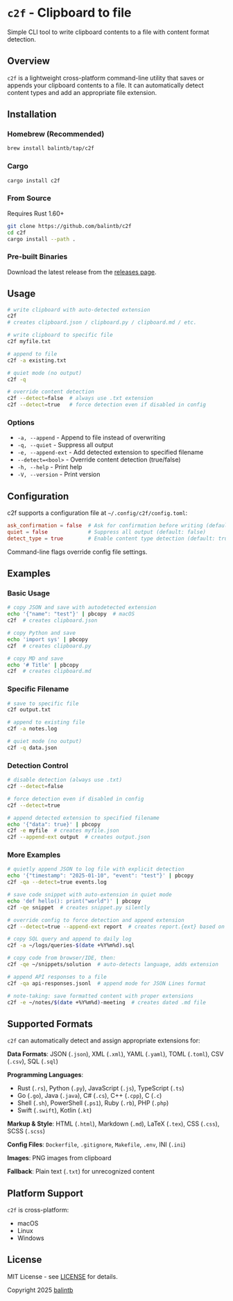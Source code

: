 # `c2f` - Clipboard to file

Simple CLI tool to write clipboard contents to a file with content format detection.

## Overview

`c2f` is a lightweight cross-platform command-line utility that saves or appends your clipboard contents to a file. It can automatically detect content types and add an appropriate file extension.

## Installation

### Homebrew (Recommended)

```bash
brew install balintb/tap/c2f
```

### Cargo

```bash
cargo install c2f
```

### From Source

Requires Rust 1.60+

```bash
git clone https://github.com/balintb/c2f
cd c2f
cargo install --path .
```

### Pre-built Binaries

Download the latest release from the [releases page](https://github.com/balintb/c2f/releases).

## Usage

```bash
# write clipboard with auto-detected extension
c2f
# creates clipboard.json / clipboard.py / clipboard.md / etc.

# write clipboard to specific file
c2f myfile.txt

# append to file
c2f -a existing.txt

# quiet mode (no output)
c2f -q

# override content detection
c2f --detect=false  # always use .txt extension
c2f --detect=true   # force detection even if disabled in config
```

### Options

- `-a, --append` - Append to file instead of overwriting
- `-q, --quiet` - Suppress all output
- `-e, --append-ext` - Add detected extension to specified filename
- `--detect=<bool>` - Override content detection (true/false)
- `-h, --help` - Print help
- `-V, --version` - Print version

## Configuration

c2f supports a configuration file at `~/.config/c2f/config.toml`:

```toml
ask_confirmation = false  # Ask for confirmation before writing (default: false)
quiet = false             # Suppress all output (default: false)
detect_type = true        # Enable content type detection (default: true)
```

Command-line flags override config file settings.

## Examples

### Basic Usage

```bash
# copy JSON and save with autodetected extension
echo '{"name": "test"}' | pbcopy  # macOS
c2f  # creates clipboard.json

# copy Python and save
echo 'import sys' | pbcopy
c2f  # creates clipboard.py

# copy MD and save
echo '# Title' | pbcopy
c2f  # creates clipboard.md
```

### Specific Filename

```bash
# save to specific file
c2f output.txt

# append to existing file
c2f -a notes.log

# quiet mode (no output)
c2f -q data.json
```

### Detection Control

```bash
# disable detection (always use .txt)
c2f --detect=false

# force detection even if disabled in config
c2f --detect=true

# append detected extension to specified filename
echo '{"data": true}' | pbcopy
c2f -e myfile  # creates myfile.json
c2f --append-ext output  # creates output.json
```

### More Examples

```bash
# quietly append JSON to log file with explicit detection
echo '{"timestamp": "2025-01-10", "event": "test"}' | pbcopy
c2f -qa --detect=true events.log

# save code snippet with auto-extension in quiet mode
echo 'def hello(): print("world")' | pbcopy
c2f -qe snippet  # creates snippet.py silently

# override config to force detection and append extension
c2f --detect=true --append-ext report  # creates report.{ext} based on content

# copy SQL query and append to daily log
c2f -a ~/logs/queries-$(date +%Y%m%d).sql

# copy code from browser/IDE, then:
c2f -qe ~/snippets/solution  # auto-detects language, adds extension

# append API responses to a file
c2f -qa api-responses.jsonl  # append mode for JSON Lines format

# note-taking: save formatted content with proper extensions
c2f -e ~/notes/$(date +%Y%m%d)-meeting  # creates dated .md file
```

## Supported Formats

`c2f` can automatically detect and assign appropriate extensions for:

**Data Formats**: JSON (`.json`), XML (`.xml`), YAML (`.yaml`), TOML (`.toml`), CSV (`.csv`), SQL (`.sql`)

**Programming Languages**:

- Rust (`.rs`), Python (`.py`), JavaScript (`.js`), TypeScript (`.ts`)
- Go (`.go`), Java (`.java`), C# (`.cs`), C++ (`.cpp`), C (`.c`)
- Shell (`.sh`), PowerShell (`.ps1`), Ruby (`.rb`), PHP (`.php`)
- Swift (`.swift`), Kotlin (`.kt`)

**Markup & Style**: HTML (`.html`), Markdown (`.md`), LaTeX (`.tex`), CSS (`.css`), SCSS (`.scss`)

**Config Files**: `Dockerfile`, `.gitignore`, `Makefile`, `.env`, INI (`.ini`)

**Images**: PNG images from clipboard

**Fallback**: Plain text (`.txt`) for unrecognized content

## Platform Support

`c2f` is cross-platform:

- macOS
- Linux
- Windows

## License

MIT License - see [LICENSE](LICENSE) for details.

Copyright 2025 [balintb](https://github.com/balintb)
